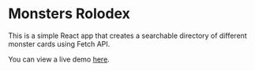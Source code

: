 # Monsters Rolodex

This is a simple React app that creates a searchable directory of different monster cards using Fetch API.

You can view a live demo [here](https://alyssavoccia.github.io/monsters-rolodex/).
